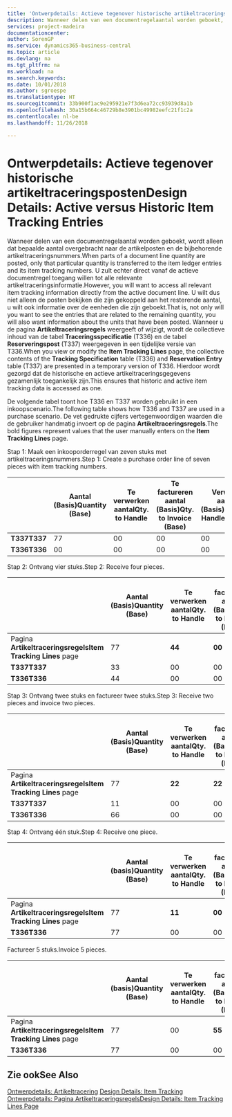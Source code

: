 ```yaml
---
title: 'Ontwerpdetails: Actieve tegenover historische artikeltraceringsposten | Microsoft Docs'
description: Wanneer delen van een documentregelaantal worden geboekt, wordt alleen dat bepaalde aantal overgebracht naar de artikelposten en de bijbehorende artikeltraceringsnummers. U zult echter direct vanaf de actieve documentregel toegang willen tot alle relevante artikeltraceringsinformatie. U wilt dus niet alleen de posten bekijken die zijn gekoppeld aan het resterende aantal, u wilt ook informatie over de eenheden die zijn geboekt. Wanneer u de pagina **Artikeltraceringsregels** weergeeft of wijzigt, wordt de collectieve inhoud van de tabel **Traceringsspecificatie** (T336) en de tabel **Reserveringspost** (T337) weergegeven in een tijdelijke versie van T336. Hierdoor wordt gezorgd dat de historische en actieve artikeltraceringsgegevens gezamenlijk toegankelijk zijn.
services: project-madeira
documentationcenter: 
author: SorenGP
ms.service: dynamics365-business-central
ms.topic: article
ms.devlang: na
ms.tgt_pltfrm: na
ms.workload: na
ms.search.keywords: 
ms.date: 10/01/2018
ms.author: sgroespe
ms.translationtype: HT
ms.sourcegitcommit: 33b900f1ac9e295921e7f3d6ea72cc93939d8a1b
ms.openlocfilehash: 30a15b664c46729b8e3901bc49982eefc21f1c2a
ms.contentlocale: nl-be
ms.lasthandoff: 11/26/2018

---
```

# <a name="design-details-active-versus-historic-item-tracking-entries"></a><span data-ttu-id="1bee7-107">Ontwerpdetails: Actieve tegenover historische artikeltraceringsposten</span><span class="sxs-lookup"><span data-stu-id="1bee7-107">Design Details: Active versus Historic Item Tracking Entries</span></span>
<span data-ttu-id="1bee7-108">Wanneer delen van een documentregelaantal worden geboekt, wordt alleen dat bepaalde aantal overgebracht naar de artikelposten en de bijbehorende artikeltraceringsnummers.</span><span class="sxs-lookup"><span data-stu-id="1bee7-108">When parts of a document line quantity are posted, only that particular quantity is transferred to the item ledger entries and its item tracking numbers.</span></span> <span data-ttu-id="1bee7-109">U zult echter direct vanaf de actieve documentregel toegang willen tot alle relevante artikeltraceringsinformatie.</span><span class="sxs-lookup"><span data-stu-id="1bee7-109">However, you will want to access all relevant item tracking information directly from the active document line.</span></span> <span data-ttu-id="1bee7-110">U wilt dus niet alleen de posten bekijken die zijn gekoppeld aan het resterende aantal, u wilt ook informatie over de eenheden die zijn geboekt.</span><span class="sxs-lookup"><span data-stu-id="1bee7-110">That is, not only will you want to see the entries that are related to the remaining quantity, you will also want information about the units that have been posted.</span></span> <span data-ttu-id="1bee7-111">Wanneer u de pagina **Artikeltraceringsregels** weergeeft of wijzigt, wordt de collectieve inhoud van de tabel **Traceringsspecificatie** (T336) en de tabel **Reserveringspost** (T337) weergegeven in een tijdelijke versie van T336.</span><span class="sxs-lookup"><span data-stu-id="1bee7-111">When you view or modify the **Item Tracking Lines** page, the collective contents of the **Tracking Specification** table (T336) and **Reservation Entry** table (T337) are presented in a temporary version of T336.</span></span> <span data-ttu-id="1bee7-112">Hierdoor wordt gezorgd dat de historische en actieve artikeltraceringsgegevens gezamenlijk toegankelijk zijn.</span><span class="sxs-lookup"><span data-stu-id="1bee7-112">This ensures that historic and active item tracking data is accessed as one.</span></span>  

 <span data-ttu-id="1bee7-113">De volgende tabel toont hoe T336 en T337 worden gebruikt in een inkoopscenario.</span><span class="sxs-lookup"><span data-stu-id="1bee7-113">The following table shows how T336 and T337 are used in a purchase scenario.</span></span> <span data-ttu-id="1bee7-114">De vet gedrukte cijfers vertegenwoordigen waarden die de gebruiker handmatig invoert op de pagina **Artikeltraceringsregels**.</span><span class="sxs-lookup"><span data-stu-id="1bee7-114">The bold figures represent values that the user manually enters on the **Item Tracking Lines** page.</span></span>  

 <span data-ttu-id="1bee7-115">Stap 1: Maak een inkooporderregel van zeven stuks met artikeltraceringsnummers.</span><span class="sxs-lookup"><span data-stu-id="1bee7-115">Step 1: Create a purchase order line of seven pieces with item tracking numbers.</span></span>  

||<span data-ttu-id="1bee7-116">**Aantal (Basis)**</span><span class="sxs-lookup"><span data-stu-id="1bee7-116">**Quantity (Base)**</span></span>|<span data-ttu-id="1bee7-117">**Te verwerken aantal**</span><span class="sxs-lookup"><span data-stu-id="1bee7-117">**Qty. to Handle**</span></span>|<span data-ttu-id="1bee7-118">**Te factureren aantal (Basis)**</span><span class="sxs-lookup"><span data-stu-id="1bee7-118">**Qty. to Invoice (Base)**</span></span>|<span data-ttu-id="1bee7-119">**Verwerkt aantal (Basis)**</span><span class="sxs-lookup"><span data-stu-id="1bee7-119">**Quantity Handled (Base)**</span></span>|<span data-ttu-id="1bee7-120">**Gefactureerd aantal (Basis)**</span><span class="sxs-lookup"><span data-stu-id="1bee7-120">**Quantity Invoiced (Base)**</span></span>|  
|-|----------------------------------------------|--------------------------------------------|------------------------------------------------------|-------------------------------------------------------|--------------------------------------------------------|  
|<span data-ttu-id="1bee7-121">**T337**</span><span class="sxs-lookup"><span data-stu-id="1bee7-121">**T337**</span></span>|<span data-ttu-id="1bee7-122">7</span><span class="sxs-lookup"><span data-stu-id="1bee7-122">7</span></span>|<span data-ttu-id="1bee7-123">0</span><span class="sxs-lookup"><span data-stu-id="1bee7-123">0</span></span>|<span data-ttu-id="1bee7-124">0</span><span class="sxs-lookup"><span data-stu-id="1bee7-124">0</span></span>|<span data-ttu-id="1bee7-125">0</span><span class="sxs-lookup"><span data-stu-id="1bee7-125">0</span></span>|<span data-ttu-id="1bee7-126">0</span><span class="sxs-lookup"><span data-stu-id="1bee7-126">0</span></span>|  
|<span data-ttu-id="1bee7-127">**T336**</span><span class="sxs-lookup"><span data-stu-id="1bee7-127">**T336**</span></span>|<span data-ttu-id="1bee7-128">0</span><span class="sxs-lookup"><span data-stu-id="1bee7-128">0</span></span>|<span data-ttu-id="1bee7-129">0</span><span class="sxs-lookup"><span data-stu-id="1bee7-129">0</span></span>|<span data-ttu-id="1bee7-130">0</span><span class="sxs-lookup"><span data-stu-id="1bee7-130">0</span></span>|<span data-ttu-id="1bee7-131">0</span><span class="sxs-lookup"><span data-stu-id="1bee7-131">0</span></span>|<span data-ttu-id="1bee7-132">0</span><span class="sxs-lookup"><span data-stu-id="1bee7-132">0</span></span>|  

 <span data-ttu-id="1bee7-133">Stap 2: Ontvang vier stuks.</span><span class="sxs-lookup"><span data-stu-id="1bee7-133">Step 2: Receive four pieces.</span></span>  

||<span data-ttu-id="1bee7-134">**Aantal (Basis)**</span><span class="sxs-lookup"><span data-stu-id="1bee7-134">**Quantity (Base)**</span></span>|<span data-ttu-id="1bee7-135">**Te verwerken aantal**</span><span class="sxs-lookup"><span data-stu-id="1bee7-135">**Qty. to Handle**</span></span>|<span data-ttu-id="1bee7-136">**Te factureren aantal (Basis)**</span><span class="sxs-lookup"><span data-stu-id="1bee7-136">**Qty. to Invoice (Base)**</span></span>|<span data-ttu-id="1bee7-137">**Verwerkt aantal (Basis)**</span><span class="sxs-lookup"><span data-stu-id="1bee7-137">**Quantity Handled (Base)**</span></span>|<span data-ttu-id="1bee7-138">**Gefactureerd aantal (Basis)**</span><span class="sxs-lookup"><span data-stu-id="1bee7-138">**Quantity Invoiced (Base)**</span></span>|  
|-|----------------------------------------------|--------------------------------------------|------------------------------------------------------|-------------------------------------------------------|--------------------------------------------------------|  
|<span data-ttu-id="1bee7-139">Pagina **Artikeltraceringsregels**</span><span class="sxs-lookup"><span data-stu-id="1bee7-139">**Item Tracking Lines** page</span></span>|<span data-ttu-id="1bee7-140">7</span><span class="sxs-lookup"><span data-stu-id="1bee7-140">7</span></span>|<span data-ttu-id="1bee7-141">**4**</span><span class="sxs-lookup"><span data-stu-id="1bee7-141">**4**</span></span>|<span data-ttu-id="1bee7-142">**0**</span><span class="sxs-lookup"><span data-stu-id="1bee7-142">**0**</span></span>|<span data-ttu-id="1bee7-143">0</span><span class="sxs-lookup"><span data-stu-id="1bee7-143">0</span></span>|<span data-ttu-id="1bee7-144">0</span><span class="sxs-lookup"><span data-stu-id="1bee7-144">0</span></span>|  
|<span data-ttu-id="1bee7-145">**T337**</span><span class="sxs-lookup"><span data-stu-id="1bee7-145">**T337**</span></span>|<span data-ttu-id="1bee7-146">3</span><span class="sxs-lookup"><span data-stu-id="1bee7-146">3</span></span>|<span data-ttu-id="1bee7-147">0</span><span class="sxs-lookup"><span data-stu-id="1bee7-147">0</span></span>|<span data-ttu-id="1bee7-148">0</span><span class="sxs-lookup"><span data-stu-id="1bee7-148">0</span></span>|<span data-ttu-id="1bee7-149">0</span><span class="sxs-lookup"><span data-stu-id="1bee7-149">0</span></span>|<span data-ttu-id="1bee7-150">0</span><span class="sxs-lookup"><span data-stu-id="1bee7-150">0</span></span>|  
|<span data-ttu-id="1bee7-151">**T336**</span><span class="sxs-lookup"><span data-stu-id="1bee7-151">**T336**</span></span>|<span data-ttu-id="1bee7-152">4</span><span class="sxs-lookup"><span data-stu-id="1bee7-152">4</span></span>|<span data-ttu-id="1bee7-153">0</span><span class="sxs-lookup"><span data-stu-id="1bee7-153">0</span></span>|<span data-ttu-id="1bee7-154">0</span><span class="sxs-lookup"><span data-stu-id="1bee7-154">0</span></span>|<span data-ttu-id="1bee7-155">4</span><span class="sxs-lookup"><span data-stu-id="1bee7-155">4</span></span>|<span data-ttu-id="1bee7-156">0</span><span class="sxs-lookup"><span data-stu-id="1bee7-156">0</span></span>|  

 <span data-ttu-id="1bee7-157">Stap 3: Ontvang twee stuks en factureer twee stuks.</span><span class="sxs-lookup"><span data-stu-id="1bee7-157">Step 3: Receive two pieces and invoice two pieces.</span></span>  

||<span data-ttu-id="1bee7-158">**Aantal (Basis)**</span><span class="sxs-lookup"><span data-stu-id="1bee7-158">**Quantity (Base)**</span></span>|<span data-ttu-id="1bee7-159">**Te verwerken aantal**</span><span class="sxs-lookup"><span data-stu-id="1bee7-159">**Qty. to Handle**</span></span>|<span data-ttu-id="1bee7-160">**Te factureren aantal (Basis)**</span><span class="sxs-lookup"><span data-stu-id="1bee7-160">**Qty. to Invoice (Base)**</span></span>|<span data-ttu-id="1bee7-161">**Verwerkt aantal (Basis)**</span><span class="sxs-lookup"><span data-stu-id="1bee7-161">**Quantity Handled (Base)**</span></span>|<span data-ttu-id="1bee7-162">**Gefactureerd aantal (Basis)**</span><span class="sxs-lookup"><span data-stu-id="1bee7-162">**Quantity Invoiced (Base)**</span></span>|  
|-|----------------------------------------------|--------------------------------------------|------------------------------------------------------|-------------------------------------------------------|--------------------------------------------------------|  
|<span data-ttu-id="1bee7-163">Pagina **Artikeltraceringsregels**</span><span class="sxs-lookup"><span data-stu-id="1bee7-163">**Item Tracking Lines** page</span></span>|<span data-ttu-id="1bee7-164">7</span><span class="sxs-lookup"><span data-stu-id="1bee7-164">7</span></span>|<span data-ttu-id="1bee7-165">**2**</span><span class="sxs-lookup"><span data-stu-id="1bee7-165">**2**</span></span>|<span data-ttu-id="1bee7-166">**2**</span><span class="sxs-lookup"><span data-stu-id="1bee7-166">**2**</span></span>|<span data-ttu-id="1bee7-167">4</span><span class="sxs-lookup"><span data-stu-id="1bee7-167">4</span></span>|<span data-ttu-id="1bee7-168">0</span><span class="sxs-lookup"><span data-stu-id="1bee7-168">0</span></span>|  
|<span data-ttu-id="1bee7-169">**T337**</span><span class="sxs-lookup"><span data-stu-id="1bee7-169">**T337**</span></span>|<span data-ttu-id="1bee7-170">1</span><span class="sxs-lookup"><span data-stu-id="1bee7-170">1</span></span>|<span data-ttu-id="1bee7-171">0</span><span class="sxs-lookup"><span data-stu-id="1bee7-171">0</span></span>|<span data-ttu-id="1bee7-172">0</span><span class="sxs-lookup"><span data-stu-id="1bee7-172">0</span></span>|<span data-ttu-id="1bee7-173">0</span><span class="sxs-lookup"><span data-stu-id="1bee7-173">0</span></span>|<span data-ttu-id="1bee7-174">0</span><span class="sxs-lookup"><span data-stu-id="1bee7-174">0</span></span>|  
|<span data-ttu-id="1bee7-175">**T336**</span><span class="sxs-lookup"><span data-stu-id="1bee7-175">**T336**</span></span>|<span data-ttu-id="1bee7-176">6</span><span class="sxs-lookup"><span data-stu-id="1bee7-176">6</span></span>|<span data-ttu-id="1bee7-177">0</span><span class="sxs-lookup"><span data-stu-id="1bee7-177">0</span></span>|<span data-ttu-id="1bee7-178">0</span><span class="sxs-lookup"><span data-stu-id="1bee7-178">0</span></span>|<span data-ttu-id="1bee7-179">6</span><span class="sxs-lookup"><span data-stu-id="1bee7-179">6</span></span>|<span data-ttu-id="1bee7-180">2</span><span class="sxs-lookup"><span data-stu-id="1bee7-180">2</span></span>|  

 <span data-ttu-id="1bee7-181">Stap 4: Ontvang één stuk.</span><span class="sxs-lookup"><span data-stu-id="1bee7-181">Step 4: Receive one piece.</span></span>  

||<span data-ttu-id="1bee7-182">**Aantal (basis)**</span><span class="sxs-lookup"><span data-stu-id="1bee7-182">**Quantity (Base)**</span></span>|<span data-ttu-id="1bee7-183">**Te verwerken aantal**</span><span class="sxs-lookup"><span data-stu-id="1bee7-183">**Qty. to Handle**</span></span>|<span data-ttu-id="1bee7-184">**Te factureren aantal (Basis)**</span><span class="sxs-lookup"><span data-stu-id="1bee7-184">**Qty. to Invoice (Base)**</span></span>|<span data-ttu-id="1bee7-185">**Verwerkt aantal (Basis)**</span><span class="sxs-lookup"><span data-stu-id="1bee7-185">**Quantity Handled (Base)**</span></span>|<span data-ttu-id="1bee7-186">**Gefactureerd aantal (Basis)**</span><span class="sxs-lookup"><span data-stu-id="1bee7-186">**Quantity Invoiced (Base)**</span></span>|  
|-|----------------------------------------------|--------------------------------------------|------------------------------------------------------|-------------------------------------------------------|--------------------------------------------------------|  
|<span data-ttu-id="1bee7-187">Pagina **Artikeltraceringsregels**</span><span class="sxs-lookup"><span data-stu-id="1bee7-187">**Item Tracking Lines** page</span></span>|<span data-ttu-id="1bee7-188">7</span><span class="sxs-lookup"><span data-stu-id="1bee7-188">7</span></span>|<span data-ttu-id="1bee7-189">**1**</span><span class="sxs-lookup"><span data-stu-id="1bee7-189">**1**</span></span>|<span data-ttu-id="1bee7-190">**0**</span><span class="sxs-lookup"><span data-stu-id="1bee7-190">**0**</span></span>|<span data-ttu-id="1bee7-191">6</span><span class="sxs-lookup"><span data-stu-id="1bee7-191">6</span></span>|<span data-ttu-id="1bee7-192">2</span><span class="sxs-lookup"><span data-stu-id="1bee7-192">2</span></span>|  
|<span data-ttu-id="1bee7-193">**T336**</span><span class="sxs-lookup"><span data-stu-id="1bee7-193">**T336**</span></span>|<span data-ttu-id="1bee7-194">7</span><span class="sxs-lookup"><span data-stu-id="1bee7-194">7</span></span>|<span data-ttu-id="1bee7-195">0</span><span class="sxs-lookup"><span data-stu-id="1bee7-195">0</span></span>|<span data-ttu-id="1bee7-196">0</span><span class="sxs-lookup"><span data-stu-id="1bee7-196">0</span></span>|<span data-ttu-id="1bee7-197">7</span><span class="sxs-lookup"><span data-stu-id="1bee7-197">7</span></span>|<span data-ttu-id="1bee7-198">2</span><span class="sxs-lookup"><span data-stu-id="1bee7-198">2</span></span>|  

 <span data-ttu-id="1bee7-199">Factureer 5 stuks.</span><span class="sxs-lookup"><span data-stu-id="1bee7-199">Invoice 5 pieces.</span></span>  

||<span data-ttu-id="1bee7-200">**Aantal (basis)**</span><span class="sxs-lookup"><span data-stu-id="1bee7-200">**Quantity (Base)**</span></span>|<span data-ttu-id="1bee7-201">**Te verwerken aantal**</span><span class="sxs-lookup"><span data-stu-id="1bee7-201">**Qty. to Handle**</span></span>|<span data-ttu-id="1bee7-202">**Te factureren aantal (Basis)**</span><span class="sxs-lookup"><span data-stu-id="1bee7-202">**Qty. to Invoice (Base)**</span></span>|<span data-ttu-id="1bee7-203">**Verwerkt aantal (Basis)**</span><span class="sxs-lookup"><span data-stu-id="1bee7-203">**Quantity Handled (Base)**</span></span>|<span data-ttu-id="1bee7-204">**Gefactureerd aantal (Basis)**</span><span class="sxs-lookup"><span data-stu-id="1bee7-204">**Quantity Invoiced (Base)**</span></span>|  
|-|----------------------------------------------|--------------------------------------------|------------------------------------------------------|-------------------------------------------------------|--------------------------------------------------------|  
|<span data-ttu-id="1bee7-205">Pagina **Artikeltraceringsregels**</span><span class="sxs-lookup"><span data-stu-id="1bee7-205">**Item Tracking Lines** page</span></span>|<span data-ttu-id="1bee7-206">7</span><span class="sxs-lookup"><span data-stu-id="1bee7-206">7</span></span>|<span data-ttu-id="1bee7-207">0</span><span class="sxs-lookup"><span data-stu-id="1bee7-207">0</span></span>|<span data-ttu-id="1bee7-208">**5**</span><span class="sxs-lookup"><span data-stu-id="1bee7-208">**5**</span></span>|<span data-ttu-id="1bee7-209">7</span><span class="sxs-lookup"><span data-stu-id="1bee7-209">7</span></span>|<span data-ttu-id="1bee7-210">2</span><span class="sxs-lookup"><span data-stu-id="1bee7-210">2</span></span>|  
|<span data-ttu-id="1bee7-211">**T336**</span><span class="sxs-lookup"><span data-stu-id="1bee7-211">**T336**</span></span>|<span data-ttu-id="1bee7-212">7</span><span class="sxs-lookup"><span data-stu-id="1bee7-212">7</span></span>|<span data-ttu-id="1bee7-213">0</span><span class="sxs-lookup"><span data-stu-id="1bee7-213">0</span></span>|<span data-ttu-id="1bee7-214">0</span><span class="sxs-lookup"><span data-stu-id="1bee7-214">0</span></span>|<span data-ttu-id="1bee7-215">7</span><span class="sxs-lookup"><span data-stu-id="1bee7-215">7</span></span>|<span data-ttu-id="1bee7-216">7</span><span class="sxs-lookup"><span data-stu-id="1bee7-216">7</span></span>|  

## <a name="see-also"></a><span data-ttu-id="1bee7-217">Zie ook</span><span class="sxs-lookup"><span data-stu-id="1bee7-217">See Also</span></span>  
 <span data-ttu-id="1bee7-218">[Ontwerpdetails: Artikeltracering](design-details-item-tracking.md) </span><span class="sxs-lookup"><span data-stu-id="1bee7-218">[Design Details: Item Tracking](design-details-item-tracking.md) </span></span>  
 [<span data-ttu-id="1bee7-219">Ontwerpdetails: Pagina Artikeltraceringsregels</span><span class="sxs-lookup"><span data-stu-id="1bee7-219">Design Details: Item Tracking Lines Page</span></span>](design-details-item-tracking-lines-window.md)

